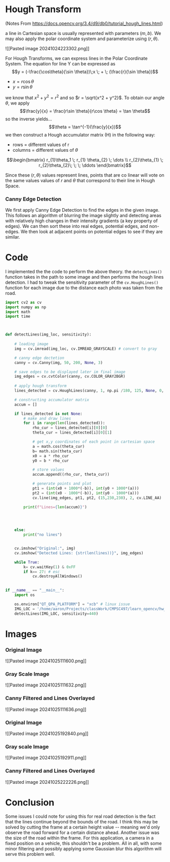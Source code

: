 # Hough Transform 

(Notes From https://docs.opencv.org/3.4/d9/db0/tutorial_hough_lines.html) 

a line in Cartesian space is usually represented with parameters $(m, b)$. We may also apply the polar coordinate system and parameterize using $(r, \theta)$.

![[Pasted image 20241024223302.png]]

For Hough Transforms, we can express lines in the Polar Coordinate System. The equation for line Y can be expressed as 
$$y = (-\frac{\cos\theta}{\sin \theta})\;x \; + \; (\frac{r}{\sin \theta})$$
- $x = r \cos\theta$
- $y = r \sin \theta$ 

we know that $x^2 + y^2 = r^2$ and so $r = \sqrt{x^2 + y^2}$. To obtain our angle $\theta$, we apply
$$\frac{y}{x} = \frac{r\sin \theta}{r\cos \theta} = \tan \theta$$
so the inverse yields...
$$\theta = \tan^{-1}(\frac{y}{x})$$
we then construct a Hough accumulator matrix (H) in the following way:
- rows = different values of r
- columns = different values of $\theta$

$$\begin{bmatrix} 
r_{1}\theta_1 \; r_{1} \theta_{2} \; \dots \\
r_{2}\theta_{1} \; r_{2}\theta_{2}\; \; \; \ddots 
\end{bmatrix}$$

Since these $(r, \theta)$ values represent lines, points that are co linear will vote on the same values values of $r$ and $\theta$ that correspond to their line in Hough Space. 
### Canny Edge Detection  

We first apply Canny Edge Detection to find the edges in the given image. This follows an algorithm of blurring the image slightly and detecting areas with relatively high changes in their intensity gradients (a key property of edges). We can then sort these into real edges, potential edges, and non-edges. We then look at adjacent points on potential edges to see if they are similar.
# Code 
I implemented the the code to perform the above theory. the `detectLines()` function takes in the path to some image and then performs the hough lines detection. I had to tweak the sensitivity parameter of the  `cv.HoughLines()` function for each image due to the distance each photo was taken from the road. 

```python 
import cv2 as cv
import numpy as np
import math
import time



def detectLines(img_loc, sensitivity):
    
    # loading image 
    img = cv.imread(img_loc, cv.IMREAD_GRAYSCALE) # convert to gray

	# canny edge dectetion
    canny = cv.Canny(img, 50, 200, None, 3)

    # save edges to be displayed later im final image 
    img_edges = cv.cvtColor(canny, cv.COLOR_GRAY2BGR)
    
    # apply hough transform 
    lines_detected = cv.HoughLines(canny, 1, np.pi /180, 125, None, 0, 0)

    # constructing accumulator matrix
    accum = []

    if lines_detected is not None: 
        # make and draw lines 
        for i in range(len(lines_detected)): 
            rho_cur = lines_detected[i][0][0]
            theta_cur = lines_detected[i][0][1]

            # get x,y coordinates of each point in cartesian space
            a = math.cos(theta_cur)
            b= math.sin(theta_cur)     
            x0 = a * rho_cur
            y0 = b * rho_cur

            # store values 
            accum.append((rho_cur, theta_cur))

            # generate points and plot 
            pt1 = (int(x0 + 1000*(-b)), int(y0 + 1000*(a)))
            pt2 = (int(x0 - 1000*(-b)), int(y0 - 1000*(a)))
            cv.line(img_edges, pt1, pt2, (15,230,230), 2, cv.LINE_AA)

        print(f"Lines={len(accum)}")
        
       


    else:
        print("no lines")


    cv.imshow("Original:", img)
    cv.imshow("Detected Lines: {str(len(lines))}", img_edges)

    while True:
        k= cv.waitKey(1) & 0xFF
        if k== 27: # esc
            cv.destroyAllWindows()

   
if __name__ == "__main__":
    import os

    os.environ["QT_QPA_PLATFORM"] = "xcb" # linux issue
    IMG_LOC = '/home/aaron/Projects/classWork/CMPSC497/learn_opencv/hw_labs/hough_line_detection/test/highway.jpg'
    detectLines(IMG_LOC, sensitivity=440)
```
# Images

### Original Image

![[Pasted image 20241025111600.png]]

### Gray Scale Image 

![[Pasted image 20241025111632.png]]

### Canny Filtered and Lines Overlayed
![[Pasted image 20241025111636.png]]

### Original Image 
![[Pasted image 20241025192840.png]]

### Gray scale Image
![[Pasted image 20241025192911.png]]

### Canny Filtered and Lines Overlayed
![[Pasted image 20241025222226.png]]

# Conclusion
Some issues I could note for using this for real road detection is the fact that the lines continue beyond the bounds of the road. I think this may be solved by cutting the frame at a certain height value -- meaning we'd only observe the road forward for a certain distance ahead. Another issue was the size of the road within the frame. For this application, a camera in a fixed position on a vehicle, this shouldn't be a problem. All in all, with some minor filtering and possibly applying some Gaussian blur this algorithm will serve this problem well. 